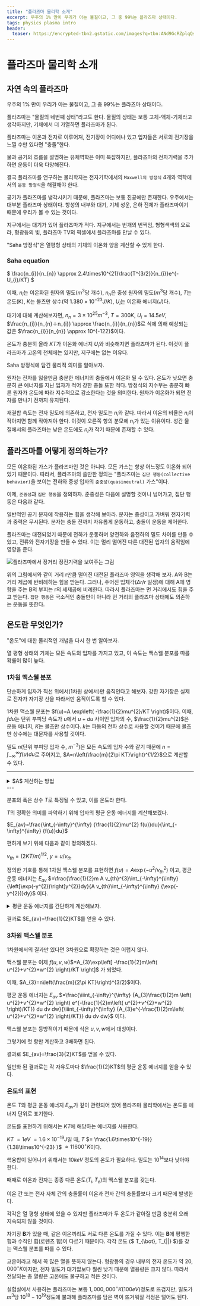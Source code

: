 ```yaml
---
title: "플라즈마 물리학 소개"
excerpt: 우주의 1% 만이 우리가 아는 물질이고, 그 중 99%는 플라즈마 상태이다.
tags: physics plasma intro
header:
  teaser: https://encrypted-tbn2.gstatic.com/images?q=tbn:ANd9GcRZplqQsfMnOSyYRjjzr6zXYM-zkt-rm1oeXLK_GKncRFjhT2_n
---
```


# 플라즈마 물리학 소개
## 자연 속의 플라즈마
우주의 1% 만이 우리가 아는 물질이고, 그 중 99%는 플라즈마 상태이다. 

플라즈마는 "물질의 네번째 상태"라고도 한다. 물질의 상태는 보통 고체-액체-기체라고 생각하지만, 기체에서 더 가열하면 플라즈마가 된다.

플라즈마는 이온과 전자로 이루어져, 전기장이 어디에나 있고 입자들은 서로의 전기장을 느낄 수만 있다면 "충돌"한다.

물과 공기의 흐름을 설명하는 유체역학은 이미 복잡하지만, 플라즈마의 전자기력을 추가하면 운동이 더욱 다양해진다.

결국 플라즈마를 연구하는 물리학자는 전자기학에서의 `Maxwell의 방정식` 4개와 역학에서의 `운동 방정식`을 해결해야 한다.

공기가 플라즈마를 냉각시키기 때문에, 플라즈마는 보통 진공에만 존재한다. 우주에서는 대부분 플라즈마 상태이다. 항성의 내부와 대기, 기체 성운, 은하 전체가 플라즈마이기 때문에 우리가 볼 수 있는 것이다.

지구에서는 대기가 있어 플라즈마가 적다. 지구에서는 번개의 번쩍임, 형형색색의 오로라, 형광등의 빛, 플라즈마 TV의 픽셀에서 플라즈마를 만날 수 있다.

"Saha 방정식"은 열평형 상태의 기체의 이온화 양을 계산할 수 있게 한다.

### Saha equation
$ \frac{n_{i}}{n_{n}} \approx 2.4\times10^{21}\frac{T^{3/2}}{n_{i}}e^{-U_{i}/KT} $

이때, $n_{i}$는 이온화된 원자의 밀도($m^{3}$당 개수), $n_{n}$은 중성 원자의 밀도($m^{3}$당 개수), $T$는 온도(K), $K$는 볼츠만 상수(약 $1.380\times10^{−23} J/K$), $U_{i}$는 이온화 에너지($J$)다.

대기에 대해 계산해보자면, $n_{n}=3\times10^{25}m^{-3}$, $T=300K$, $U_{i}=14.5eV$, $\frac{n_{i}}{n_{n}＋n_{i}} \approx \frac{n_{i}}{n_{n}}$로 식에 의해 예상되는 값은 $\frac{n_{i}}{n_{n}} \approx 10^{-122}$이다.

온도가 충분히 올라 $KT$가 이온화 에너지 $U_{i}$와 비슷해지면 플라즈마가 된다. 이것이 플라즈마가 고온의 천체에는 있지만, 지구에는 없는 이유다.

Saha 방정식에 담긴 물리적 의미를 알아보자. 

원자는 전자를 잃을만큼 충분한 에너지의 충돌에서 이온화 될 수 있다. 온도가 낮으면 충분히 큰 에너지를 지닌 입자가 적어 강한 충돌 또한 적다. 방정식의 지수부는 충분히 빠른 원자가 온도에 따라 지수적으로 감소한다는 것을 의미한다. 원자가 이온화가 되면 전자를 만나기 전까지 유지된다. 

재결합 속도는 전자 밀도에 의존하고, 전자 밀도는 $n_{i}$와 같다. 따라서 이온의 비율은 $n_{i}$이 작아지면 함께 작아져야 한다. 이것이 오른쪽 항의 분모에 $n_{i}$가 있는 이유이다. 성간 물질에서의 플라즈마는 낮은 온도에도 $n_{i}$가 작기 때문에 존재할 수 있다.

## 플라즈마를 어떻게 정의하는가?

모든 이온화된 가스가 플라즈마인 것은 아니다. 모든 가스는 항상 어느정도 이온화 되어있기 때문이다. 따라서, 플라즈마의 쓸만한 정의는 "플라즈마는 `집단 행동(collective behavior)`을 보이는 전하와 중성 입자의 `준중성(quasineutral)` 가스"이다.

이제, `준중성`과 `집단 행동`을 정의하자. 준중성은 다음에 설명할 것이니 넘어가고, 집단 행동은 다음과 같다.

일반적인 공기 분자에 작용하는 힘을 생각해 보아라. 분자는 중성이고 가벼워 전자기력과 중력은 무시된다. 분자는 충돌 전까지 자유롭게 운동하고, 충돌이 운동을 제어한다.

플라즈마는 대전되었기 때문에 전하가 운동하며 양전하와 음전하의 밀도 차이를 만들 수 있고, 전류와 전자기장을 만들 수 있다. 이는 멀리 떨어진 다른 대전된 입자의 움직임에 영향을 준다. 

![플라즈마에서 장거리 정전기력을 보여주는 그림](https://encrypted-tbn0.gstatic.com/images?q=tbn:ANd9GcRDiGHE6MO46AAiD-zCB8tpcqc7iZ_FS2GICw&s)

위의 그림에서와 같이 거리 r만큼 떨어진 대전된 플라즈마 영역을 생각해 보자. A와 B는 거리 제곱에 반비례하는 힘을 받는다. 그러나, 주어진 입체각($\Delta r/r$ 일정)에 대해 A에 영향을 주는 B의 부피는 r의 세제곱에 비례한다. 따라서 플라즈마는 먼 거리에서도 힘을 주고 받는다. `집단 행동`은 국소적인 충돌만이 아니라 먼 거리의 플라즈마 상태에도 의존하는 운동을 뜻한다.

## 온도란 무엇인가?

"온도"에 대한 물리적인 개념을 다시 한 번 알아보자.

열 평형 상태의 기체는 모든 속도의 입자를 가지고 있고, 이 속도는 맥스웰 분포를 따를 확률이 많이 높다. 

### 1차원 맥스웰 분포
단순하게 입자가 직선 위에서(1차원 상에서)만 움직인다고 해보자. 강한 자기장은 실제로 전자가 자기장 선을 따라서만 움직이도록 할 수 있다. 

1차원 맥스웰 분포는 $f(u)=A \exp\left( -\frac{1}{2}mu^{2}/KT \right)$이다. 이때, $f du$는 단위 부피당 속도가 $u$에서 $u+du$ 사이인 입자의 수, $\frac{1}{2}mu^{2}$은 운동 에너지, $K$는 볼츠만 상수이다. $k$는 파동의 전파 상수로 사용할 것이기 때문에 볼츠만 상수에는 대문자를 사용할 것이다. 

밀도 $n$(단위 부피당 입자 수, $m^{-3}$)은 모든 속도의 입자 수와 같기 때문에 $n=\int_{-\infty}^{\infty} {f(u)du}$로 주어지고, $A=n\left(\frac{m}{2\pi KT}\right)^{1/2}$으로 계산할 수 있다. 

---
<details>
<summary>$A$ 계산하는 방법</summary>

$n$ 
$=\int_{-\infty}^{\infty} {f(u)du}$ 
$=\int_{-\infty}^{\infty} {A \exp\left( -\frac{1}{2}mu^{2}/KT \right)} du$ 
$=A\int_{-\infty}^{\infty} {\exp\left( -\frac{m}{2KT} u^{2}\right)} du$ 
$=A\sqrt{2\pi \int_{0}^{\infty} r{ \exp\left( -\frac{m}{2KT} r^{2}\right)} dr}$ 
$=A\sqrt{2\pi \int_{0}^{\infty} \frac{d}{dr} \left(-\frac{KT}{m} \exp\left( -\frac{m}{2KT} r^{2}\right)\right) dr}$ 
$=A\sqrt{2\pi \left[-\frac{KT}{m} \exp\left( -\frac{m}{2KT} r^{2}\right)\right]_{0}^{\infty}}$ 
$=A\sqrt{2\pi \left(0 - -\frac{KT}{m}\right)}$ 
$=A\sqrt{\frac{2\pi KT}{m}}$

$\therefore A$ $=n\sqrt{\frac{m}{2\pi KT}}$ $=n\sqrt{\frac{m}{2\pi KT}}$ $=n\left(\frac{m}{2\pi KT}\right)^{1/2}$
</details>
---

분포의 폭은 상수 $T$로 특징될 수 있고, 이를 온도라 한다.

$T$의 정확한 의미를 파악하기 위해 입자의 평균 운동 에너지를 계산해보겠다.

$E_{av}=\frac{\int_{-\infty}^{\infty} {\frac{1}{2}mu^{2} f(u)}du}{\int_{-\infty}^{\infty} {f(u)}du}$

편하게 보기 위해 다음과 같이 정의하겠다.

$v_{th}=(2KT/m)^{1/2}$, $y=u/v_{th}$

정의한 기호를 통해 1차원 맥스웰 분포를 표현하면 
$f(u)=A \exp(-u^{2}/v_{th}^{2})$ 
이고, 평균 운동 에너지는 
$E_{av}$ $=\frac{\frac{1}{2}m A v_{th}^{3}\int_{-\infty}^{\infty} {\left[\exp(-y^{2})\right]y^{2}}dy}{A v_{th}\int_{-\infty}^{\infty} {\exp(-y^{2})}dy}$ 이다.

<details>
<summary>평균 운동 에너지를 간단하게 계산해보자.</summary>
<p></p>
<p>우선 분자의 $\int_{-\infty}^{\infty} {y^{2}\left[\exp(-y^{2})\right]}dy$ 부분을 먼저 계산할 수 있다.</p>

<p>부분적분 하면</p>

<p>$\int_{-\infty}^{\infty} {y^{2}\left[\exp(-y^{2})\right]}dy$
$= \int_{-\infty}^{\infty} {y \cdot \left[\exp(-y^{2})\right]y}dy$</p>

<p>이고, $\left[y \cdot -\frac{1}{2}\left[\exp(-y^{2})\right]\right]_{-\infty}^{\infty}=0$이기에 </p>

<p>$=-\int_{-\infty}^{\infty} {-\frac{1}{2}\exp \left(-y^{2}\right)} dy$
$=\frac{1}{2}\int_{-\infty}^{\infty} {\exp \left(-y^{2}\right)} dy$이다.</p>

<p>이제 평균 운동 에너지 식에 대입하여 적분 부분을 약분하면,</p>

<p>$E_{av}$ 
$=\frac{\frac{1}{2}m A v_{th}^{3}\int_{-\infty}^{\infty} {\left[\exp(-y^{2})\right]y^{2}}dy}{A v_{th}\int_{-\infty}^{\infty} {\exp(-y^{2})}dy}$
$=\frac{\frac{1}{2}m A v_{th}^{3}\frac{1}{2}\int_{-\infty}^{\infty} {\exp \left(-y^{2}\right)} dy}{A v_{th}\int_{-\infty}^{\infty} {\exp(-y^{2})}dy}$
$=\frac{\frac{1}{2}m A v_{th}^{3}\frac{1}{2}}{A v_{th}}$
$=\frac{1}{4}m v_{th}^{2}$이다.</p>

<p>$v_{th}=(2KT/m)^{1/2}$로 정의하였기 때문에 </p>

<p>$\frac{1}{2}m v_{th}^{2}=KT$로 계산할 수 있다.</p>
</details>

결과로 $E_{av}=\frac{1}{2}KT$를 얻을 수 있다.

### 3차원 맥스웰 분포
1차원에서의 결과만 있다면 3차원으로 확장하는 것은 어렵지 않다.

맥스웰 분포는 이제
$f(u,v,w)$$=A_{3}\exp\left[ -\frac{1}{2}m\left( u^{2}+v^{2}+w^{2} \right)/KT \right]$
가 되었다.

이때, $A_{3}=n\left(\frac{m}{2\pi KT}\right)^{3/2}$이다.

평균 운동 에너지는
$E_{av}$
$=\frac{\iiint_{-\infty}^{\infty} {A_{3}\frac{1}{2}m \left( u^{2}+v^{2}+w^{2} \right) e^{-\frac{1}{2}m\left( u^{2}+v^{2}+w^{2} \right)/KT}} du dv dw}{\iiint_{-\infty}^{\infty} {A_{3}e^{-\frac{1}{2}m\left( u^{2}+v^{2}+w^{2} \right)/KT}} du dv dw}$
이다.

맥스웰 분포는 등방적이기 때문에 식은 $u,v,w$에서 대칭이다.

그렇기에 첫 항만 계산하고 3배하면 된다.

결과로 $E_{av}=\frac{3}{2}KT$를 얻을 수 있다.

일반화 된 결과로는 각 자유도마다 $\frac{1}{2}KT$의 평균 운동 에너지를 얻을 수 있다.

### 온도의 표현
온도 $T$와 평균 운동 에너지 $E_{av}$가 깊이 관련되어 있어 플라즈마 물리학에서는 온도를 에너지 단위로 표기한다.

온도를 표현하기 위해서는 $KT$에 해당하는 에너지를 사용한다.

$KT$ $=1 eV$ $= 1.6\times 10^{-19} J$일 때, $T$ $= \frac{1.6\times10^{-19}}{1.38\times10^{-23} }$ $\approx 11600 ^{\circ}K$이다.

핵융합이 일어나기 위해서는 $10keV$ 정도의 온도가 필요하다. 밀도는 $10^{14}$보다 낮아야 한다.

때때로 이온과 전자는 종종 다른 온도($T_{i}, T_{e}$)의 맥스웰 분포를 갖는다. 

이온 간 또는 전자 자체 간의 충돌률이 이온과 전자 간의 충돌률보다 크기 때문에 발생한다.

각각은 열 평형 상태에 있을 수 있지만 플라즈마가 두 온도가 같아질 만큼 충분히 오래 지속되지 않을 것이다.

자기장 **B**가 있을 때, 같은 이온끼리도 서로 다른 온도를 가질 수 있다. 이는 **B**에 평행한 힘과 수직인 힘(로렌츠 힘)이 다르기 때문이다. 각각 온도 ($ T_{\bot}, T_{&#124;&#124;} $)를 갖는 맥스웰 분포를 따를 수 있다.

고온이라고 해서 꼭 많은 열을 뜻하지 않는다. 형광등의 경우 내부의 전자 온도가 약 $20,000^{\circ}K$이지만, 전자 밀도가 대기압보다 훨씬 낮기 때문에 열용량은 크지 않다. 따라서 전달되는 총 열량은 고온에도 불구하고 적은 것이다.

실험실에서 사용하는 플라즈마는 보통 $1,000,000^{\circ}K (100 eV)$정도로 뜨겁지만, 밀도가 $m^{3}$당 $10^{18}-10^{19}$정도에 불과해 플라즈마를 담은 벽이 뜨거워질 걱정은 덜어도 된다.
